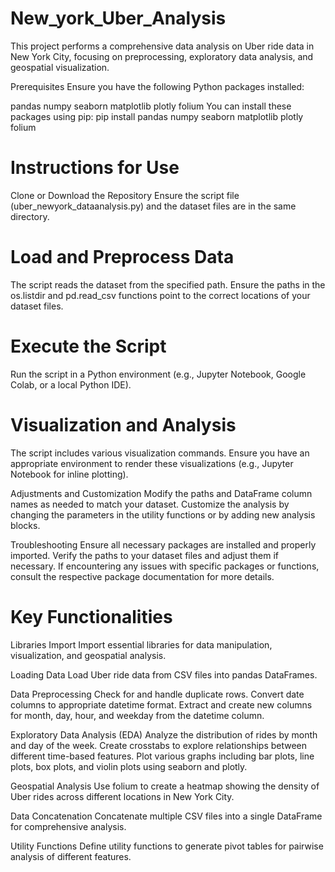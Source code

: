 # New_york_Uber_Analysis

This project performs a comprehensive data analysis on Uber ride data in New York City, focusing on preprocessing, exploratory data analysis, and geospatial visualization.

Prerequisites
Ensure you have the following Python packages installed:

pandas
numpy
seaborn
matplotlib
plotly
folium
You can install these packages using pip:
pip install pandas numpy seaborn matplotlib plotly folium

# Instructions for Use
Clone or Download the Repository
Ensure the script file (uber_newyork_dataanalysis.py) and the dataset files are in the same directory.

# Load and Preprocess Data
The script reads the dataset from the specified path. Ensure the paths in the os.listdir and pd.read_csv functions point to the correct locations of your dataset files.

# Execute the Script
Run the script in a Python environment (e.g., Jupyter Notebook, Google Colab, or a local Python IDE).

# Visualization and Analysis
The script includes various visualization commands. Ensure you have an appropriate environment to render these visualizations (e.g., Jupyter Notebook for inline plotting).

Adjustments and Customization
Modify the paths and DataFrame column names as needed to match your dataset.
Customize the analysis by changing the parameters in the utility functions or by adding new analysis blocks.

Troubleshooting
Ensure all necessary packages are installed and properly imported.
Verify the paths to your dataset files and adjust them if necessary.
If encountering any issues with specific packages or functions, consult the respective package documentation for more details.

# Key Functionalities

Libraries Import
Import essential libraries for data manipulation, visualization, and geospatial analysis.

Loading Data
Load Uber ride data from CSV files into pandas DataFrames.

Data Preprocessing
Check for and handle duplicate rows.
Convert date columns to appropriate datetime format.
Extract and create new columns for month, day, hour, and weekday from the datetime column.

Exploratory Data Analysis (EDA)
Analyze the distribution of rides by month and day of the week.
Create crosstabs to explore relationships between different time-based features.
Plot various graphs including bar plots, line plots, box plots, and violin plots using seaborn and plotly.

Geospatial Analysis
Use folium to create a heatmap showing the density of Uber rides across different locations in New York City.

Data Concatenation
Concatenate multiple CSV files into a single DataFrame for comprehensive analysis.

Utility Functions
Define utility functions to generate pivot tables for pairwise analysis of different features.
